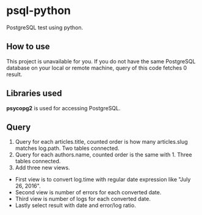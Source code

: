 # psql-python
PostgreSQL test using python.

## How to use
This project is unavailable for you.
If you do not have the same PostgreSQL database on your local or remote machine,
query of this code fetches 0 result.

## Libraries used
**psycopg2** is used for accessing PostgreSQL.

## Query
1. Query for each articles.title, counted order is how many articles.slug matches log.path. Two tables connected.
2. Query for each authors.name, counted order is the same with 1. Three tables connected.
3. Add three new views.
  * First view is to convert log.time with regular date expression like "July 26, 2016".
  * Second view is number of errors for each converted date.
  * Third view is number of logs for each converted date.
  * Lastly select result with date and error/log ratio.
